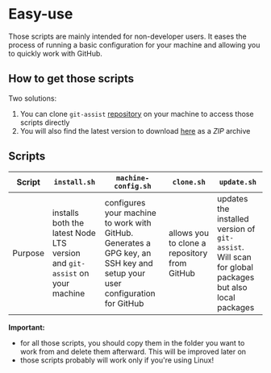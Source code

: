 # Easy-use

Those scripts are mainly intended for non-developer users. It eases the process of running a basic configuration for your machine and allowing you to quickly work with GitHub.

## How to get those scripts

Two solutions:
1. You can clone `git-assist` [repository](https://github.com/alexlemaire/git-assist) on your machine to access those scripts directly
2. You will also find the latest version to download [here](https://cdn.klimapartner.net/alexis/@git-assist/easy-use.zip) as a _ZIP_ archive

## Scripts

| Script  | `install.sh`                                                               | `machine-config.sh`                                                                                                       | `clone.sh`                                   | `update.sh`                                                                                          |
|---------|----------------------------------------------------------------------------|---------------------------------------------------------------------------------------------------------------------------|----------------------------------------------|------------------------------------------------------------------------------------------------------|
| Purpose | installs both the latest Node LTS version and `git-assist` on your machine | configures your machine to work with GitHub. Generates a GPG key, an SSH key and setup your user configuration for GitHub | allows you to clone a repository from GitHub | updates the installed version of `git-assist`. Will scan for global packages but also local packages |

**Important:**
- for all those scripts, you should copy them in the folder you want to work from and delete them afterward. This will be improved later on
- those scripts probably will work only if you're using Linux!
